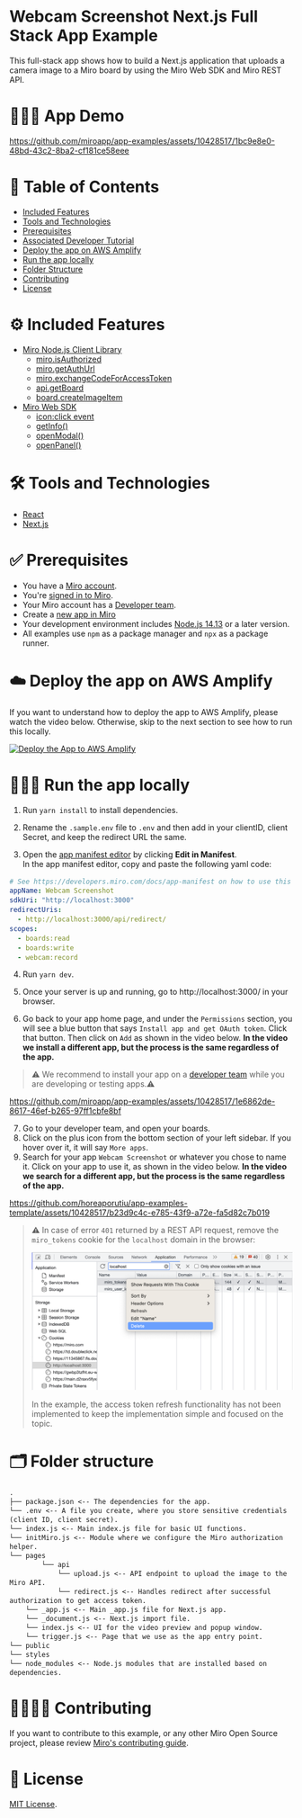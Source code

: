 # Webcam Screenshot Next.js Full Stack App Example

This full-stack app shows how to build a Next.js application that uploads a camera image to a Miro board by using the Miro Web SDK and Miro REST API.

# 👨🏻‍💻 App Demo

https://github.com/miroapp/app-examples/assets/10428517/1bc9e8e0-48bd-43c2-8ba2-cf181ce58eee

# 📒 Table of Contents

- [Included Features](#features)
- [Tools and Technologies](#tools)
- [Prerequisites](#prerequisites)
- [Associated Developer Tutorial](#tutorial)
- [Deploy the app on AWS Amplify](#deploy)
- [Run the app locally](#run)
- [Folder Structure](#folder)
- [Contributing](#contributing)
- [License](#license)

# ⚙️ Included Features <a name="features"></a>

- [Miro Node.js Client Library](https://developers.miro.com/docs/web-sdk-reference)
  - [miro.isAuthorized](https://miroapp.github.io/api-clients/classes/index.Miro.html#isAuthorized)
  - [miro.getAuthUrl](https://miroapp.github.io/api-clients/classes/index.Miro.html#getAuthUrl)
  - [miro.exchangeCodeForAccessToken](https://miroapp.github.io/api-clients/classes/index.Miro.html#exchangeCodeForAccessToken)
  - [api.getBoard](https://miroapp.github.io/api-clients/classes/index.MiroApi.html#getBoard)
  - [board.createImageItem](https://miroapp.github.io/api-clients/classes/index.Board.html#createImageItem)
- [Miro Web SDK](https://developers.miro.com/docs/web-sdk-reference)
  - [icon:click event](https://developers.miro.com/docs/ui_boardui#iconclick-event)
  - [getInfo()](https://developers.miro.com/docs/board_board#getinfo)
  - [openModal()](https://developers.miro.com/docs/ui_boardui#openmodal)
  - [openPanel()](https://developers.miro.com/docs/ui_boardui#openpanel)

# 🛠️ Tools and Technologies <a name="tools"></a>

- [React](https://react.dev/)
- [Next.js](https://nextjs.org/)

# ✅ Prerequisites <a name="prerequisites"></a>

- You have a [Miro account](https://miro.com/signup/).
- You're [signed in to Miro](https://miro.com/login/).
- Your Miro account has a [Developer team](https://developers.miro.com/docs/create-a-developer-team).
- Create a [new app in Miro](https://miro.com/app/settings/user-profile/apps)
- Your development environment includes [Node.js 14.13](https://nodejs.org/en/download) or a later version.
- All examples use `npm` as a package manager and `npx` as a package runner.

# ☁️ Deploy the app on AWS Amplify <a name="deploy"></a>

If you want to understand how to deploy the app to AWS Amplify, please watch the video below. Otherwise,
skip to the next section to see how to run this locally.

[![Deploy the App to AWS Amplify](https://img.youtube.com/vi/-7pPvRzvYjM/0.jpg)](https://youtu.be/-7pPvRzvYjM)

# 🏃🏽‍♂️ Run the app locally <a name="run"></a>

1. Run `yarn install` to install dependencies.

2. Rename the `.sample.env` file to `.env` and then add in your clientID, client Secret, and keep the redirect URL the same.

3. Open the [app manifest editor](https://developers.miro.com/docs/manually-create-an-app#step-2-configure-your-app-in-miro) by clicking **Edit in Manifest**. \
   In the app manifest editor, copy and paste the following yaml code:

```yaml
# See https://developers.miro.com/docs/app-manifest on how to use this
appName: Webcam Screenshot
sdkUri: "http://localhost:3000"
redirectUris:
  - http://localhost:3000/api/redirect/
scopes:
  - boards:read
  - boards:write
  - webcam:record
```

4. Run `yarn dev`.

5. Once your server is up and running, go to http://localhost:3000/ in your browser.

6. Go back to your app home page, and under the `Permissions` section, you will see a blue button that says `Install app and get OAuth token`. Click that button. Then click on `Add` as shown in the video below. <b>In the video we install a different app, but the process is the same regardless of the app.</b>

> ⚠️ We recommend to install your app on a [developer team](https://developers.miro.com/docs/create-a-developer-team) while you are developing or testing apps.⚠️

https://github.com/miroapp/app-examples/assets/10428517/1e6862de-8617-46ef-b265-97ff1cbfe8bf

7. Go to your developer team, and open your boards.
8. Click on the plus icon from the bottom section of your left sidebar. If you hover over it, it will say `More apps`.
9. Search for your app `Webcam Screenshot` or whatever you chose to name it. Click on your app to use it, as shown in the video below. <b>In the video we search for a different app, but the process is the same regardless of the app.</b>

https://github.com/horeaporutiu/app-examples-template/assets/10428517/b23d9c4c-e785-43f9-a72e-fa5d82c7b019

> ⚠️ In case of error `401` returned by a REST API request, remove the `miro_tokens` cookie for the `localhost`
> domain in the browser:
>
> <img alt="Chrome's DevTools cookies delete" src="https://github.com/miroapp/app-examples/raw/main/assets/devtools-cookie-delete.png" />
>
> In the example, the access token refresh functionality has not been implemented to keep the implementation
> simple and focused on the topic.

# 🗂️ Folder structure <a name="folder"></a>

```
.
├── package.json <-- The dependencies for the app.
└── .env <-- A file you create, where you store sensitive credentials (client ID, client secret).
└── index.js <-- Main index.js file for basic UI functions.
└── initMiro.js <-- Module where we configure the Miro authorization helper.
└── pages
        └── api
            └── upload.js <-- API endpoint to upload the image to the Miro API.
            └── redirect.js <-- Handles redirect after successful authorization to get access token.
    └── _app.js <-- Main _app.js file for Next.js app.
    └── _document.js <-- Next.js import file.
    └── index.js <-- UI for the video preview and popup window.
    └── trigger.js <-- Page that we use as the app entry point.
└── public
└── styles
└── node_modules <-- Node.js modules that are installed based on dependencies.
```

# 🫱🏻‍🫲🏽 Contributing <a name="contributing"></a>

If you want to contribute to this example, or any other Miro Open Source project, please review [Miro's contributing guide](https://github.com/miroapp/app-examples/blob/main/CONTRIBUTING.md).

# 🪪 License <a name="license"></a>

[MIT License](https://github.com/miroapp/app-examples/blob/main/LICENSE).
